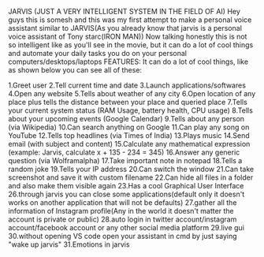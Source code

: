 JARVIS (JUST A VERY INTELLIGENT SYSTEM IN THE FIELD OF AI)
Hey guys this is somesh and this was my first attempt to make a personal voice assistant similar to JARVIS(As you already know that jarvis is a personal voice assistant of Tony starc(IRON MAN))
Now talking honestly this is not so intelligent like as you'll see in the movie, but it can do a lot of cool things and automate your daily tasks you do on your personal computers/desktops/laptops
FEATURES:
It can do a lot of cool things, like as shown below you can see all of these:

1.Greet user
2.Tell current time and date
3.Launch applications/softwares
4.Open any website
5.Tells about weather of any city
6.Open location of any place plus tells the distance between your place and queried place
7.Tells your current system status (RAM Usage, battery health, CPU usage)
8.Tells about your upcoming events (Google Calendar)
9.Tells about any person (via Wikipedia)
10.Can search anything on Google
11.Can play any song on YouTube
12.Tells top headlines (via Times of India)
13.Plays music
14.Send email (with subject and content)
15.Calculate any mathematical expression (example: Jarvis, calculate x + 135 - 234 = 345)
16.Answer any generic question (via Wolframalpha)
17.Take important note in notepad
18.Tells a random joke
19.Tells your IP address
20.Can switch the window
21.Can take screenshot and save it with custom filename
22.Can hide all files in a folder and also make them visible again
23.Has a cool Graphical User Interface
26.through jarvis you can close some applications(default only it doesn't works on another application that will not be defaults)
27.gather all the information of Instagram profile(Any in the world it doesn't matter the account is private or public)
28.auto login in twitter account/instagram account/facebook account or any other social media platform
29.live gui
30.without opening VS code open your assistant in cmd by just saying "wake up jarvis"
31.Emotions in jarvis
